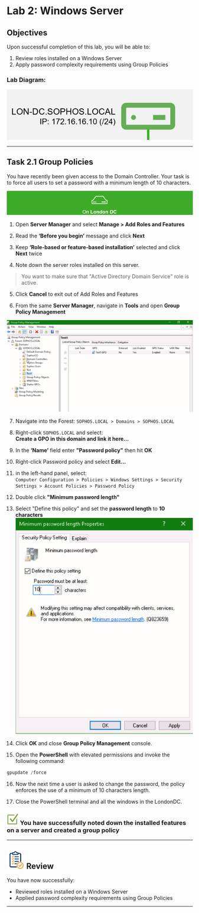 # **Lab 2: Windows Server**

## Objectives
Upon successful completion of this lab, you will be able to: 
1.	Review roles installed on a Windows Server 
2.	Apply password complexity requirements using Group Policies 


### Lab Diagram:
![London DC](JPG/London%20DC%202.png)

***

## **Task 2.1** Group Policies
You have recently been given access to the Domain Controller. Your task is to force all users to set a password with a minimum length of 10 characters.   

![](JPG/London%20DC%204.png)
1. Open **Server Manager** and select **Manage > Add Roles and Features**  

2. Read the **‘Before you begin’** message and click **Next** 

3. Keep **‘Role-based or feature-based installation’** selected and click **Next** twice  

4. Note down the server roles installed on this server.   
> You want to make sure that "Active Directory Domain Service" role is active.

5. Click **Cancel** to exit out of Add Roles and Features 

6. From the same **Server Manager**, navigate in **Tools** and open **Group Policy Management** 

![Group Policy Management](JPG/Group%20Policy%20Management.png)

7. Navigate into the Forest: `SOPHOS.LOCAL > Domains > SOPHOS.LOCAL`

8. Right-click `SOPHOS.LOCAL` and select:   
**Create a GPO in this domain and link it here…**  

9. In the **‘Name’** field enter **"Password policy"** then hit **OK**   
 
10. Right-click Password policy and select **Edit…**  

11. in the left-hand panel, select:  
 `Computer Configuration > Policies > Windows Settings > Security Settings > Account Policies > Password Policy`

12. Double click **"Minimum password length"**

13. Select "Define this policy" and set the **password length** to **10 characters**
![](JPG/Password%20Policy.png)

14. Click **OK** and close **Group Policy Management** console.


15. Open the **PowerShell** with elevated permissions and invoke the following command:

```powershell
gpupdate /force
```

16. Now the next time a user is asked to change the password, the policy enforces the use of a minimum of 10 characters length.

17. Close the PowerShell terminal and all the windows in the LondonDC.  

### ![check](JPG/pngegg%20(1).png) You have successfully noted down the installed features on a server and created a group policy

***

## ![review](JPG/Review%2048.png) Review  ##

You have now successfully: 
* Reviewed roles installed on a Windows Server
* Applied password complexity requirements using Group Policies



***




